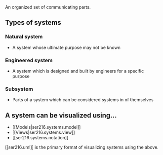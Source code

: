 
An organized set of communicating parts.

## Types of systems
### Natural system
- A system whose ultimate purpose may not be known
### Engineered system
- A system which is designed and built by engineers for a specific purpose
### Subsystem
- Parts of a system which can be considered systems in of themselves

## A system can be visualized using...
- [[Models|ser216.systems.model]]
- [[Views|ser216.systems.view]]
- [[ser216.systems.notation]]

[[ser216.uml]] is the primary format of visualizing systems using the above.
